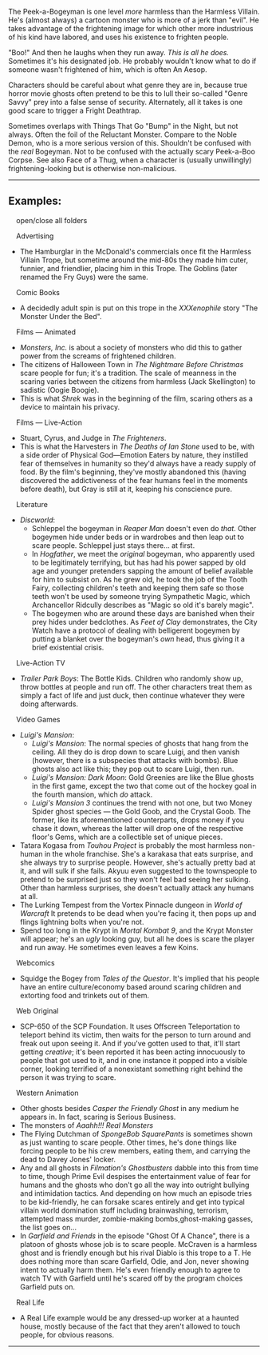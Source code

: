 The Peek-a-Bogeyman is one level _more_ harmless than the Harmless Villain. He's (almost always) a cartoon monster who is more of a jerk than "evil". He takes advantage of the frightening image for which other more industrious of his kind have labored, and uses his existence to frighten people.

"Boo!" And then he laughs when they run away. _This is all he does._ Sometimes it's his designated job. He probably wouldn't know what to do if someone wasn't frightened of him, which is often An Aesop.

Characters should be careful about what genre they are in, because true horror movie ghosts often pretend to be this to lull their so-called "Genre Savvy" prey into a false sense of security. Alternately, all it takes is one good scare to trigger a Fright Deathtrap.

Sometimes overlaps with Things That Go "Bump" in the Night, but not always. Often the foil of the Reluctant Monster. Compare to the Noble Demon, who is a more serious version of this. Shouldn't be confused with the _real_ Bogeyman. Not to be confused with the actually scary Peek-a-Boo Corpse. See also Face of a Thug, when a character is (usually unwillingly) frightening-looking but is otherwise non-malicious.

___

## Examples:

    open/close all folders 

    Advertising 

-   The Hamburglar in the McDonald's commercials once fit the Harmless Villain Trope, but sometime around the mid-80s they made him cuter, funnier, and friendlier, placing him in this Trope. The Goblins (later renamed the Fry Guys) were the same.

    Comic Books 

-   A decidedly adult spin is put on this trope in the _XXXenophile_ story "The Monster Under the Bed".

    Films — Animated 

-   _Monsters, Inc._ is about a society of monsters who did this to gather power from the screams of frightened children.
-   The citizens of Halloween Town in _The Nightmare Before Christmas_ scare people for fun; it's a tradition. The scale of meanness in the scaring varies between the citizens from harmless (Jack Skellington) to sadistic (Oogie Boogie).
-   This is what _Shrek_ was in the beginning of the film, scaring others as a device to maintain his privacy.

    Films — Live-Action 

-   Stuart, Cyrus, and Judge in _The Frighteners_.
-   This is what the Harvesters in _The Deaths of Ian Stone_ used to be, with a side order of Physical God—Emotion Eaters by nature, they instilled fear of themselves in humanity so they'd always have a ready supply of food. By the film's beginning, they've mostly abandoned this (having discovered the addictiveness of the fear humans feel in the moments before death), but Gray is still at it, keeping his conscience pure.

    Literature 

-   _Discworld_:
    -   Schleppel the bogeyman in _Reaper Man_ doesn't even do _that_. Other bogeymen hide under beds or in wardrobes and then leap out to scare people. Schleppel just stays there... at first.
    -   In _Hogfather_, we meet the _original_ bogeyman, who apparently used to be legitimately terrifying, but has had his power sapped by old age and younger pretenders sapping the amount of belief available for him to subsist on. As he grew old, he took the job of the Tooth Fairy, collecting children's teeth and keeping them safe so those teeth won't be used by someone trying Sympathetic Magic, which Archancellor Ridcully describes as "Magic so old it's barely magic".
    -   The bogeymen who are around these days are banished when their prey hides under bedclothes. As _Feet of Clay_ demonstrates, the City Watch have a protocol of dealing with belligerent bogeymen by putting a blanket over the bogeyman's _own_ head, thus giving it a brief existential crisis.

    Live-Action TV 

-   _Trailer Park Boys_: The Bottle Kids. Children who randomly show up, throw bottles at people and run off. The other characters treat them as simply a fact of life and just duck, then continue whatever they were doing afterwards.

    Video Games 

-   _Luigi's Mansion_:
    -   _Luigi's Mansion_: The normal species of ghosts that hang from the ceiling. All they do is drop down to scare Luigi, and then vanish (however, there is a subspecies that attacks with bombs). Blue ghosts also act like this; they pop out to scare Luigi, then run.
    -   _Luigi's Mansion: Dark Moon_: Gold Greenies are like the Blue ghosts in the first game, except the two that come out of the hockey goal in the fourth mansion, which _do_ attack.
    -   _Luigi's Mansion 3_ continues the trend with not one, but two Money Spider ghost species — the Gold Goob, and the Crystal Goob. The former, like its aforementioned counterparts, drops money if you chase it down, whereas the latter will drop one of the respective floor's Gems, which are a collectible set of unique pieces.
-   Tatara Kogasa from _Touhou Project_ is probably the most harmless non-human in the whole franchise. She's a karakasa that eats surprise, and she always try to surprise people. However, she's actually pretty bad at it, and will sulk if she fails. Akyuu even suggested to the townspeople to pretend to be surprised just so they won't feel bad seeing her sulking. Other than harmless surprises, she doesn't actually attack any humans at all.
-   The Lurking Tempest from the Vortex Pinnacle dungeon in _World of Warcraft_ It pretends to be dead when you're facing it, then pops up and flings lightning bolts when you're not.
-   Spend too long in the Krypt in _Mortal Kombat 9_, and the Krypt Monster will appear; he's an _ugly_ looking guy, but all he does is scare the player and run away. He sometimes even leaves a few Koins.

    Webcomics 

-   Squidge the Bogey from _Tales of the Questor_. It's implied that his people have an entire culture/economy based around scaring children and extorting food and trinkets out of them.

    Web Original 

-   SCP-650 of the SCP Foundation. It uses Offscreen Teleportation to teleport behind its victim, then waits for the person to turn around and freak out upon seeing it. And if you've gotten used to that, it'll start getting _creative_; it's been reported it has been acting innocuously to people that got used to it, and in one instance it popped into a visible corner, looking terrified of a nonexistant something right behind the person it was trying to scare.

    Western Animation 

-   Other ghosts besides _Casper the Friendly Ghost_ in any medium he appears in. In fact, scaring is Serious Business.
-   The monsters of _Aaahh!!! Real Monsters_
-   The Flying Dutchman of _SpongeBob SquarePants_ is sometimes shown as just wanting to scare people. Other times, he's done things like forcing people to be his crew members, eating them, and carrying the dead to Davey Jones' locker.
-   Any and all ghosts in _Filmation's Ghostbusters_ dabble into this from time to time, though Prime Evil despises the entertainment value of fear for humans and the ghosts who don't go all the way into outright bullying and intimidation tactics. And depending on how much an episode tries to be kid-friendly, he can forsake scares entirely and get into typical villain world domination stuff including brainwashing, terrorism, attempted mass murder, zombie-making bombs,ghost-making gasses, the list goes on...
-   In _Garfield and Friends_ in the episode "Ghost Of A Chance", there is a platoon of ghosts whose job is to scare people. McCraven is a harmless ghost and is friendly enough but his rival Diablo is this trope to a T. He does nothing more than scare Garfield, Odie, and Jon, never showing intent to actually harm them. He's even friendly enough to agree to watch TV with Garfield until he's scared off by the program choices Garfield puts on.

    Real Life 

-   A Real Life example would be any dressed-up worker at a haunted house, mostly because of the fact that they aren't allowed to touch people, for obvious reasons.

___